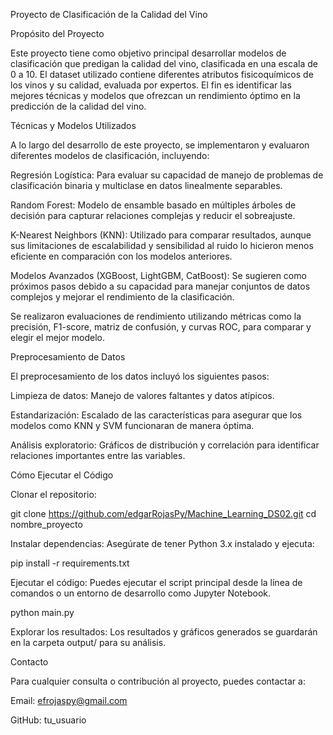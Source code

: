 Proyecto de Clasificación de la Calidad del Vino

Propósito del Proyecto

Este proyecto tiene como objetivo principal desarrollar modelos de clasificación que predigan la calidad del vino, clasificada en una escala de 0 a 10. El dataset utilizado contiene diferentes atributos fisicoquímicos de los vinos y su calidad, evaluada por expertos. El fin es identificar las mejores técnicas y modelos que ofrezcan un rendimiento óptimo en la predicción de la calidad del vino.

Técnicas y Modelos Utilizados

A lo largo del desarrollo de este proyecto, se implementaron y evaluaron diferentes modelos de clasificación, incluyendo:

Regresión Logística: Para evaluar su capacidad de manejo de problemas de clasificación binaria y multiclase en datos linealmente separables.

Random Forest: Modelo de ensamble basado en múltiples árboles de decisión para capturar relaciones complejas y reducir el sobreajuste.

K-Nearest Neighbors (KNN): Utilizado para comparar resultados, aunque sus limitaciones de escalabilidad y sensibilidad al ruido lo hicieron menos eficiente en comparación con los modelos anteriores.

Modelos Avanzados (XGBoost, LightGBM, CatBoost): Se sugieren como próximos pasos debido a su capacidad para manejar conjuntos de datos complejos y mejorar el rendimiento de la clasificación.

Se realizaron evaluaciones de rendimiento utilizando métricas como la precisión, F1-score, matriz de confusión, y curvas ROC, para comparar y elegir el mejor modelo.

Preprocesamiento de Datos

El preprocesamiento de los datos incluyó los siguientes pasos:

Limpieza de datos: Manejo de valores faltantes y datos atípicos.

Estandarización: Escalado de las características para asegurar que los modelos como KNN y SVM funcionaran de manera óptima.

Análisis exploratorio: Gráficos de distribución y correlación para identificar relaciones importantes entre las variables.

Cómo Ejecutar el Código

Clonar el repositorio:

git clone https://github.com/edgarRojasPy/Machine_Learning_DS02.git
cd nombre_proyecto

Instalar dependencias:
Asegúrate de tener Python 3.x instalado y ejecuta:

pip install -r requirements.txt

Ejecutar el código:
Puedes ejecutar el script principal desde la línea de comandos o un entorno de desarrollo como Jupyter Notebook.

python main.py

Explorar los resultados:
Los resultados y gráficos generados se guardarán en la carpeta output/ para su análisis.

Contacto

Para cualquier consulta o contribución al proyecto, puedes contactar a:

Email: efrojaspy@gmail.com

GitHub: tu_usuario